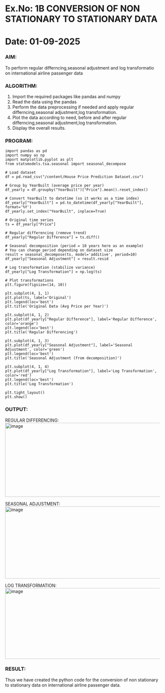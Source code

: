 # Ex.No: 1B                     CONVERSION OF NON STATIONARY TO STATIONARY DATA
# Date: 01-09-2025

### AIM:
To perform regular differncing,seasonal adjustment and log transformatio on international airline passenger data
### ALGORITHM:
1. Import the required packages like pandas and numpy
2. Read the data using the pandas
3. Perform the data preprocessing if needed and apply regular differncing,seasonal adjustment,log transformation.
4. Plot the data according to need, before and after regular differncing,seasonal adjustment,log transformation.
5. Display the overall results.
### PROGRAM:
```
import pandas as pd
import numpy as np
import matplotlib.pyplot as plt
from statsmodels.tsa.seasonal import seasonal_decompose

# Load dataset
df = pd.read_csv("/content/House Price Prediction Dataset.csv")

# Group by YearBuilt (average price per year)
df_yearly = df.groupby("YearBuilt")["Price"].mean().reset_index()

# Convert YearBuilt to datetime (so it works as a time index)
df_yearly["YearBuilt"] = pd.to_datetime(df_yearly["YearBuilt"], format='%Y')
df_yearly.set_index("YearBuilt", inplace=True)

# Original time series
ts = df_yearly["Price"]

# Regular differencing (remove trend)
df_yearly["Regular Difference"] = ts.diff()

# Seasonal decomposition (period = 10 years here as an example)
# You can change period depending on dataset size
result = seasonal_decompose(ts, model='additive', period=10)
df_yearly["Seasonal Adjustment"] = result.resid

# Log transformation (stabilize variance)
df_yearly["Log Transformation"] = np.log(ts)

# Plot transformations
plt.figure(figsize=(14, 10))

plt.subplot(4, 1, 1)
plt.plot(ts, label='Original')
plt.legend(loc='best')
plt.title('Original Data (Avg Price per Year)')

plt.subplot(4, 1, 2)
plt.plot(df_yearly["Regular Difference"], label='Regular Difference', color='orange')
plt.legend(loc='best')
plt.title('Regular Differencing')

plt.subplot(4, 1, 3)
plt.plot(df_yearly["Seasonal Adjustment"], label='Seasonal Adjustment', color='green')
plt.legend(loc='best')
plt.title('Seasonal Adjustment (from decomposition)')

plt.subplot(4, 1, 4)
plt.plot(df_yearly["Log Transformation"], label='Log Transformation', color='red')
plt.legend(loc='best')
plt.title('Log Transformation')

plt.tight_layout()
plt.show()

```

### OUTPUT:


REGULAR DIFFERENCING:
<img width="1299" height="240" alt="image" src="https://github.com/user-attachments/assets/b677a460-2e9f-4321-be10-e4422a908ea6" />


SEASONAL ADJUSTMENT:
<img width="1299" height="234" alt="image" src="https://github.com/user-attachments/assets/8d674432-3830-49e1-8947-a3198e37c053" />


LOG TRANSFORMATION:
<img width="1299" height="230" alt="image" src="https://github.com/user-attachments/assets/50f95365-852c-442f-a838-a312ff783160" />

### RESULT:
Thus we have created the python code for the conversion of non stationary to stationary data on international airline passenger
data.
